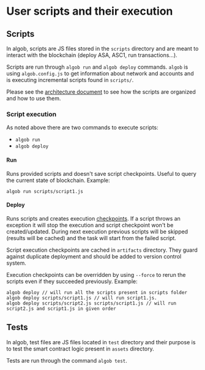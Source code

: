 # User scripts and their execution

## Scripts

In algob, scripts are JS files stored in the `scripts` directory and are meant to interact with the blockchain (deploy ASA, ASC1, run transactions...).

Scripts are run through  `algob run` and `algob deploy` commands. `algob` is using `algob.config.js` to get information about network and accounts and is executing incremental scripts found in `scripts/`.


Please see the [architecture document](https://paper.dropbox.com/published/Algorand-builder-specs--A7njBF~7_VHYy0l3m3RAKgYVBg-c4ycJtlcmEaRIbptAPqNYS6#:h2=Scripts) to see how the scripts are organized and how to use them.


### Script execution

As noted above there are two commands to execute scripts:
- `algob run`
- `algob deploy`


#### Run
Runs provided scripts and doesn't save script checkpoints.
Useful to query the current state of blockchain.
Example:
    
    algob run scripts/script1.js
#### Deploy
Runs scripts and creates execution [checkpoints](/docs/execution-checkpoints.md).
If a script throws an exception it will stop the execution and script checkpoint won't be created/updated.
During next execution previous scripts will be skipped (results will be cached) and the task will start from the failed script.

Script execution checkpoints are cached in `artifacts` directory.
They guard against duplicate deployment and should be added to version control system.

Execution checkpoints can be overridden by using `--force` to rerun the scripts even if they succeeded previously.
Example:

    algob deploy // will run all the scripts present in scripts folder
    algob deploy scripts/script1.js // will run script1.js.
    algob deploy scripts/script2.js scripts/script1.js // will run script2.js and script1.js in given order


## Tests

In algob, test files are JS files located in `test` directory and their purpose is to test the smart contract logic present in `assets` directory.

Tests are run through the command `algob test`.

